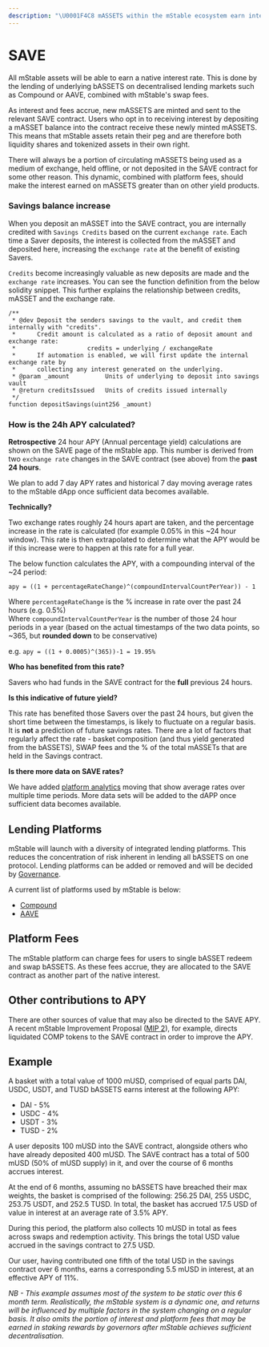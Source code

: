 ```yaml
---
description: "\U0001F4C8 mASSETS within the mStable ecosystem earn interest that is the average of interest earned on composite bASSETS plus platform fees."
---
```


# SAVE

All mStable assets will be able to earn a native interest rate. This is done by the lending of underlying bASSETS on decentralised lending markets such as Compound or AAVE, combined with mStable's swap fees. 

As interest and fees accrue, new mASSETS are minted and sent to the relevant SAVE contract. Users who opt in to receiving interest by depositing a mASSET balance into the contract receive these newly minted mASSETS. This means that mStable assets retain their peg and are therefore both liquidity shares and tokenized assets in their own right.

There will always be a portion of circulating mASSETS being used as a medium of exchange, held offline, or not deposited in the SAVE contract for some other reason. This dynamic, combined with platform fees, should make the interest earned on mASSETS greater than on other yield products. 

### Savings balance increase

When you deposit an mASSET into the SAVE contract, you are internally credited with `Savings Credits` based on the current `exchange rate`. Each time a Saver deposits, the interest is collected from the mASSET and deposited here, increasing the `exchange rate` at the benefit of existing Savers.

`Credits` become increasingly valuable as new deposits are made and the `exchange rate` increases. You can see the function definition from the below solidity snippet. This further explains the relationship between credits, mASSET and the exchange rate.

```text
/**
 * @dev Deposit the senders savings to the vault, and credit them internally with "credits".
 *      Credit amount is calculated as a ratio of deposit amount and exchange rate:
 *                    credits = underlying / exchangeRate
 *      If automation is enabled, we will first update the internal exchange rate by
 *      collecting any interest generated on the underlying.
 * @param _amount          Units of underlying to deposit into savings vault
 * @return creditsIssued   Units of credits issued internally
 */
function depositSavings(uint256 _amount)
```

### How is the 24h APY calculated?

**Retrospective** 24 hour APY \(Annual percentage yield\) calculations are shown on the SAVE page of the mStable app. This number is derived from two `exchange rate` changes in the SAVE contract \(see above\) from the **past 24 hours**. 

We plan to add 7 day APY rates and historical 7 day moving average rates to the mStable dApp once sufficient data becomes available.

**Technically?**

Two exchange rates roughly 24 hours apart are taken, and the percentage increase in the rate is calculated \(for example 0.05% in this ~24 hour window\). This rate is then extrapolated to determine what the APY would be if this increase were to happen at this rate for a full year.

The below function calculates the APY, with a compounding interval of the ~24 period:

`apy = ((1 + percentageRateChange)^(compoundIntervalCountPerYear)) - 1`

Where `percentageRateChange` is the % increase in rate over the past 24 hours \(e.g. 0.5%\)  
Where `compoundIntervalCountPerYear` is the number of those 24 hour periods in a year \(based on the actual timestamps of the two data points, so ~365, but **rounded down** to be conservative\)

e.g. `apy = ((1 + 0.0005)^(365))-1 = 19.95%` 

**Who has benefited from this rate?**

Savers who had funds in the SAVE contract for the **full** previous 24 hours.

**Is this indicative of future yield?**

This rate has benefited those Savers over the past 24 hours, but given the short time between the timestamps, is likely to fluctuate on a regular basis. It is **not** a prediction of future savings rates. There are a lot of factors that regularly affect the rate - basket composition \(and thus yield generated from the bASSETS\), SWAP fees and the % of the total mASSETs that are held in the Savings contract.

**Is there more data on SAVE rates?**

We have added [platform analytics](https://app.mstable.org/analytics) moving that show average rates over multiple time periods. More data sets will be added to the dAPP once sufficient data becomes available.   

## Lending Platforms

 mStable will launch with a diversity of integrated lending platforms. This reduces the concentration of risk inherent in lending all bASSETS on one protocol. Lending platforms can be added or removed and will be decided by [Governance](../functions/governance.md). 

A current list of platforms used by mStable is below:

* [Compound](https://compound.finance/)
* [AAVE](https://aave.com/)

## Platform Fees

The mStable platform can charge fees for users to single bASSET redeem and swap bASSETS. As these fees accrue, they are allocated to the SAVE contract as another part of the native interest.

## Other contributions to APY

There are other sources of value that may also be directed to the SAVE APY. A recent mStable Improvement Proposal \([MIP 2](https://github.com/mstable/MIPs/blob/master/MIPS/mip-2.md)\), for example, directs liquidated COMP tokens to the SAVE contract in order to improve the APY.

## Example

A basket with a total value of 1000 mUSD, comprised of equal parts DAI, USDC, USDT, and TUSD bASSETS earns interest at the following APY:

* DAI - 5%
* USDC - 4%
* USDT - 3%
* TUSD - 2%

A user deposits 100 mUSD into the SAVE contract, alongside others who have already deposited 400 mUSD. The SAVE contract has a total of 500 mUSD \(50% of mUSD supply\) in it, and over the course of 6 months accrues interest. 

At the end of 6 months, assuming no bASSETS have breached their max weights, the basket is comprised of the following: 256.25 DAI, 255 USDC, 253.75 USDT, and 252.5 TUSD. In total, the basket has accrued 17.5 USD of value in interest at an average rate of 3.5% APY. 

During this period, the platform also collects 10 mUSD in total as fees across swaps and redemption activity. This brings the total USD value accrued in the savings contract to 27.5 USD.

Our user, having contributed one fifth of the total USD in the savings contract over 6 months, earns a corresponding 5.5 mUSD in interest, at an effective APY of 11%.

_NB - This example assumes most of the system to be static over this 6 month term. Realistically, the mStable system is a dynamic one, and returns will be influenced by multiple factors in the system changing on a regular basis. It also omits the portion of interest and platform fees that may be earned in staking rewards by governors after mStable achieves sufficient decentralisation._  

